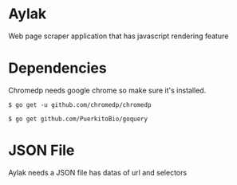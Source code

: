 # Aylak
Web page scraper application that has javascript rendering feature

# Dependencies
Chromedp needs google chrome so make sure it's installed.
```
$ go get -u github.com/chromedp/chromedp

$ go get github.com/PuerkitoBio/goquery
```

# JSON File
Aylak needs a JSON file has datas of url and selectors
